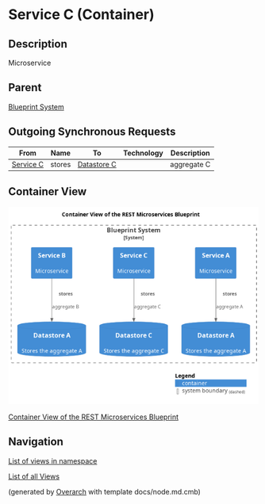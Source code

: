 
# Service C (Container)
## Description
Microservice

## Parent
[Blueprint System](../../../../../software-development/architecture/blueprint/microservices/rest/system.md)
## Outgoing Synchronous Requests 
| From | Name | To | Technology | Description |
|---|---|---|---|---|
| [Service C](../../../../../software-development/architecture/blueprint/microservices/rest/service-c.md) | stores | [Datastore C](../../../../../software-development/architecture/blueprint/microservices/rest/datastore-c.md) |  | aggregate C |

## Container View
![Container View of the REST Microservices Blueprint](../../../../../software-development/architecture/blueprint/microservices/rest/container-view.png)

[Container View of the REST Microservices Blueprint](../../../../../software-development/architecture/blueprint/microservices/rest/container-view.md)


## Navigation
[List of views in namespace](./views-in-namespace.md)

[List of all Views](../../../../../views.md)


(generated by [Overarch](https://github.com/soulspace-org/overarch) with template docs/node.md.cmb)
